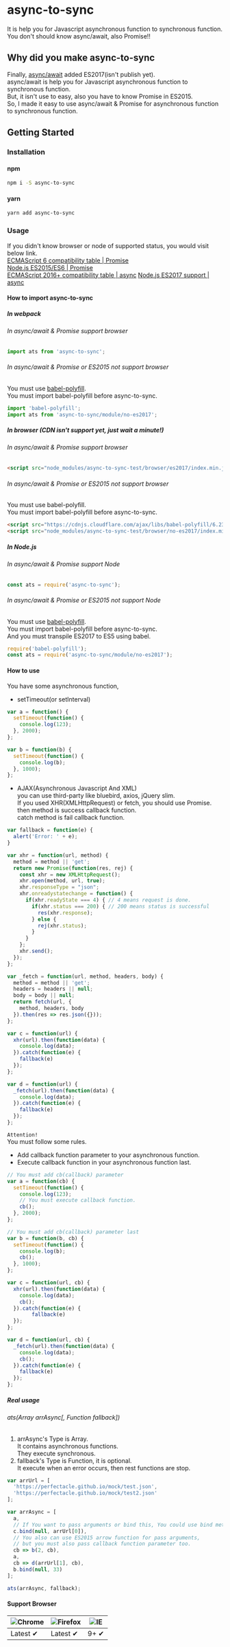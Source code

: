# async-to-sync
It is help you for Javascript asynchronous function to synchronous function.  
You don't should know async/await, also Promise!!

## Why did you make async-to-sync
Finally, [async/await](https://github.com/tc39/ecmascript-asyncawait) added ES2017(isn't publish yet).  
async/await is help you for Javascript asynchronous function to synchronous function.  
But, it isn't use to easy, also you have to know Promise in ES2015.  
So, I made it easy to use async/await & Promise for asynchronous function to synchronous function.  

## Getting Started
### Installation
#### npm
```bash
npm i -S async-to-sync
```
#### yarn
```bash
yarn add async-to-sync
```

### Usage
If you didn't know browser or node of supported status, you would visit below link.  
[ECMAScript 6 compatibility table | Promise](https://kangax.github.io/compat-table/es6/#test-Promise)  
[Node.js ES2015/ES6 | Promise](http://node.green/#ES2015-built-ins-Promise)  
[ECMAScript 2016+ compatibility table | async](http://kangax.github.io/compat-table/es2016plus/#test-async_functions)
[Node.js ES2017 support | async](hhttp://node.green/#ES2017-features-async-functions)  

#### How to import async-to-sync
##### In webpack
###### In async/await & Promise support browser
```javascript
import ats from 'async-to-sync';
```
###### In async/await & Promise or ES2015 not support browser
You must use [babel-polyfill](https://babeljs.io/docs/usage/polyfill/).  
You must import babel-polyfill before async-to-sync.  
```javascript
import 'babel-polyfill';
import ats from 'async-to-sync/module/no-es2017';
```

##### In browser (CDN isn't support yet, just wait a minute!)
###### In async/await & Promise support browser
```html
<script src="node_modules/async-to-sync-test/browser/es2017/index.min.js"></script>
```

###### In async/await & Promise or ES2015 not support browser
You must use babel-polyfill.  
You must import babel-polyfill before async-to-sync.
```html
<script src="https://cdnjs.cloudflare.com/ajax/libs/babel-polyfill/6.23.0/polyfill.min.js"></script>
<script src="node_modules/async-to-sync-test/browser/no-es2017/index.min.js"></script>
```

##### In Node.js
###### In async/await & Promise support Node
```javascript
const ats = require('async-to-sync');
```
###### In async/await & Promise or ES2015 not support Node
You must use [babel-polyfill](https://babeljs.io/docs/usage/polyfill/).  
You must import babel-polyfill before async-to-sync.  
And you must transpile ES2017 to ES5 using babel.
```javascript
require('babel-polyfill');
const ats = require('async-to-sync/module/no-es2017');
```

#### How to use
You have some asynchronous function,  
* setTimeout(or setInterval)  
```javascript
var a = function() {
  setTimeout(function() {
    console.log(123);
  }, 2000);
};

var b = function(b) {
  setTimeout(function() {
    console.log(b);
  }, 1000);
};
```
* AJAX(Asynchronous Javascript And XML)  
you can use third-party like bluebird, axios, jQuery slim.  
If you used XHR(XMLHttpRequest) or fetch, you should use Promise.  
then method is success callback function.  
catch method is fail callback function.
```javascript
var fallback = function(e) {
  alert('Error: ' + e);
}

var xhr = function(url, method) {
  method = method || 'get';
  return new Promise(function(res, rej) {
    const xhr = new XMLHttpRequest();
    xhr.open(method, url, true);
    xhr.responseType = "json";
    xhr.onreadystatechange = function() {
      if(xhr.readyState === 4) { // 4 means request is done.
        if(xhr.status === 200) { // 200 means status is successful
          res(xhr.response);
        } else {
          rej(xhr.status);
        }
      }
    };
    xhr.send();
  });
};

var _fetch = function(url, method, headers, body) {
  method = method || 'get';
  headers = headers || null;
  body = body || null;
  return fetch(url, {
    method, headers, body
  }).then(res => res.json({}));
};

var c = function(url) {
  xhr(url).then(function(data) {
    console.log(data);
  }).catch(function(e) {
    fallback(e)
  });
};

var d = function(url) {
  _fetch(url).then(function(data) {
    console.log(data);
  }).catch(function(e) {
    fallback(e)
  });
};
```

`Attention!`  
You must follow some rules.  
* Add callback function parameter to your asynchronous function.  
* Execute callback function in your asynchronous function last.  
```javascript
// You must add cb(callback) parameter
var a = function(cb) {
  setTimeout(function() {
    console.log(123);
    // You must execute callback function.
    cb();
  }, 2000);
};

// You must add cb(callback) parameter last
var b = function(b, cb) {
  setTimeout(function() {
    console.log(b);
    cb();
  }, 1000);
};

var c = function(url, cb) {
  xhr(url).then(function(data) {
    console.log(data);
    cb();
  }).catch(function(e) {
        fallback(e)
  });
};

var d = function(url, cb) {
  _fetch(url).then(function(data) {
    console.log(data);
    cb();
  }).catch(function(e) {
    fallback(e)
  });
};
```

##### Real usage
###### ats(Array arrAsync[, Function fallback])  
1. arrAsync's Type is Array.  
It contains asynchronous functions.  
They execute synchronous.  
2. fallback's Type is Function, it is optional.  
It execute when an error occurs, then rest functions are stop.  
```javascript
var arrUrl = [
  'https://perfectacle.github.io/mock/test.json',
  'https://perfectacle.github.io/mock/test2.json'
];

var arrAsync = [
  a,
  // If You want to pass arguments or bind this, You could use bind method.
  c.bind(null, arrUrl[0]),
  // You also can use ES2015 arrow function for pass arguments,
  // but you must also pass callback function parameter too.
  cb => b(2, cb),
  a,
  cb => d(arrUrl[1], cb),
  b.bind(null, 33)
];

ats(arrAsync, fallback);
```

#### Support Browser
![Chrome](https://raw.github.com/alrra/browser-logos/master/chrome/chrome_48x48.png) | ![Firefox](https://raw.github.com/alrra/browser-logos/master/firefox/firefox_48x48.png) | ![IE](https://raw.github.com/alrra/browser-logos/master/internet-explorer/internet-explorer_48x48.png)|
--- | --- | --- |
Latest ✔ | Latest ✔ | 9+ ✔ |